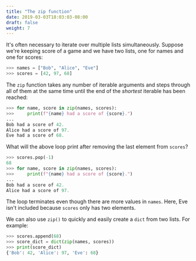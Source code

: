 ```yaml
---
title: "The zip function"
date: 2019-03-03T18:03:03-08:00
draft: false
weight: 7
---
```


It's often necessary to iterate over multiple lists simultaneously. Suppose we're keeping score of a game and we have two lists, one for names and one for scores:

```python
>>> names = ["Bob", "Alice", "Eve"]
>>> scores = [42, 97, 68]
```

The `zip` function takes any number of iterable arguments and steps through
all of them at the same time until the end of the *shortest* iterable has been reached:

```python
>>> for name, score in zip(names, scores):
>>>     print(f"{name} had a score of {score}.")
...
Bob had a score of 42.
Alice had a score of 97.
Eve had a score of 68.
```

What will the above loop print after removing the last element from `scores`?

```python
>>> scores.pop(-1)
68
>>> for name, score in zip(names, scores):
>>>     print(f"{name} had a score of {score}.")
...
Bob had a score of 42.
Alice had a score of 97.
```

The loop terminates even though there are more values in `names`. Here, Eve isn't included because `scores` only has two elements.

We can also use `zip()` to quickly and easily create a `dict` from two lists. For example:

```python
>>> scores.append(68)
>>> score_dict = dict(zip(names, scores))
>>> print(score_dict)
{'Bob': 42, 'Alice': 97, 'Eve': 68}
```
